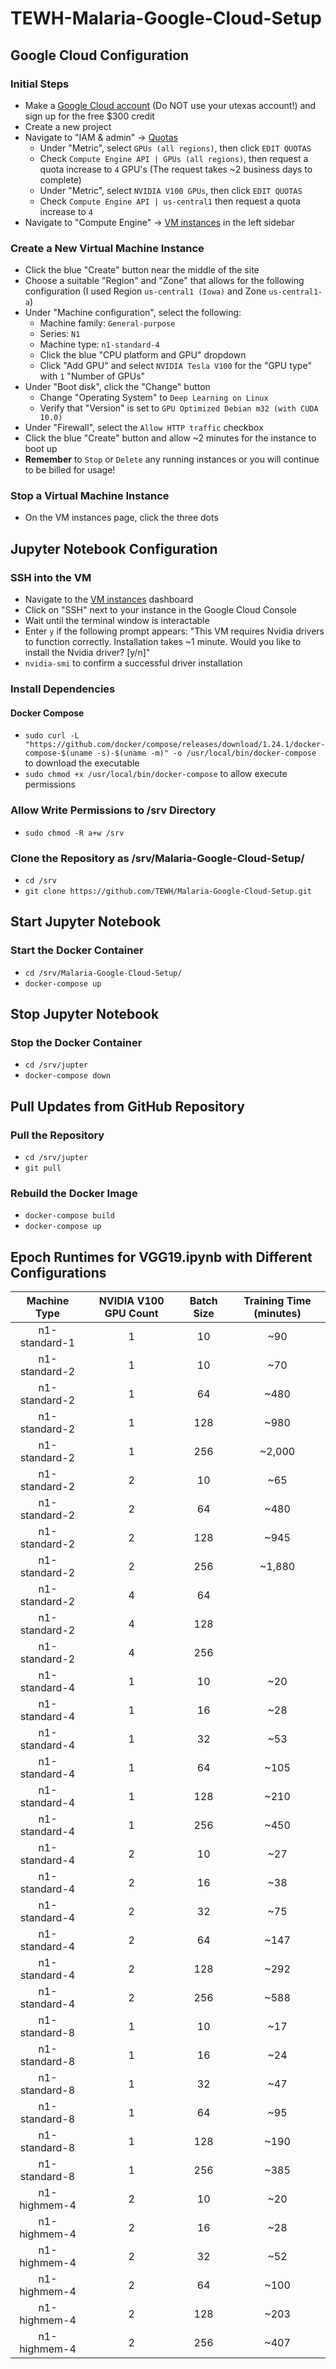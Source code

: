 # TEWH-Malaria-Google-Cloud-Setup

## Google Cloud Configuration

### Initial Steps
- Make a [Google Cloud account](https://cloud.google.com) (Do NOT use your utexas account!) and sign up for the free $300 credit
- Create a new project
- Navigate to "IAM & admin" -> [Quotas](https://console.cloud.google.com/iam-admin/quotas)
    - Under "Metric", select `GPUs (all regions)`, then click `EDIT QUOTAS`
    - Check `Compute Engine API | GPUs (all regions)`, then request a quota increase to `4` GPU's (The request takes ~2 business days to complete)
    - Under "Metric", select `NVIDIA V100 GPUs`, then click `EDIT QUOTAS`
    - Check `Compute Engine API | us-central1` then request a quota increase to `4`
- Navigate to "Compute Engine" -> [VM instances](https://console.cloud.google.com/compute/instances) in the left sidebar

### Create a New Virtual Machine Instance
- Click the blue "Create" button near the middle of the site
- Choose a suitable "Region" and "Zone" that allows for the following configuration (I used Region `us-central1 (Iowa)` and Zone `us-central1-a`)
- Under "Machine configuration", select the following:
    - Machine family: `General-purpose`
    - Series: `N1`
    - Machine type: `n1-standard-4`
    - Click the blue "CPU platform and GPU" dropdown
    - Click "Add GPU" and select `NVIDIA Tesla V100` for the "GPU type" with `1` "Number of GPUs"
- Under "Boot disk", click the "Change" button
    - Change "Operating System" to `Deep Learning on Linux`
    - Verify that "Version" is set to `GPU Optimized Debian m32 (with CUDA 10.0)`
- Under "Firewall", select the `Allow HTTP traffic` checkbox
- Click the blue "Create" button and allow ~2 minutes for the instance to boot up
- **Remember** to `Stop` or `Delete` any running instances or you will continue to be billed for usage!

### Stop a Virtual Machine Instance
- On the VM instances page, click the three dots 


## Jupyter Notebook Configuration

### SSH into the VM
- Navigate to the [VM instances](https://console.cloud.google.com/compute/instances) dashboard
- Click on "SSH" next to your instance in the Google Cloud Console
- Wait until the terminal window is interactable
- Enter `y` if the following prompt appears: "This VM requires Nvidia drivers to function correctly. Installation takes ~1 minute. Would you like to install the Nvidia driver? [y/n]"
- `nvidia-smi` to confirm a successful driver installation


### Install Dependencies

<!-- #### Git
- `sudo apt install -y git`

#### NVIDIA Driver
- `sudo apt install -y nvidia-driver-435` to install the NVIDIA driver (takes ~5 minutes)
- `sudo shutdown -r now` to restart and complete installation (takes ~5 minutes)
- Reconnect, then `nvidia-smi` to conirm a successful driver installation

#### Docker
- `curl -fsSL https://get.docker.com | sh` to run the install script
- `sudo usermod -a -G docker $USER` to add yourself to the docker group
- `newgrp docker` to join the docker group without having to re-login -->

<!-- #### NVIDIA Container Toolkit
Reference: https://github.com/NVIDIA/nvidia-docker

- `distribution=$(. /etc/os-release;echo $ID$VERSION_ID)`
- `curl -s -L https://nvidia.github.io/nvidia-docker/gpgkey | sudo apt-key add -`
- `curl -s -L https://nvidia.github.io/nvidia-docker/$distribution/nvidia-docker.list | sudo tee /etc/apt/sources.list.d/nvidia-docker.list`
- `sudo apt update && sudo apt install -y nvidia-container-toolkit`
- `sudo systemctl restart docker`
- `docker run --gpus all nvidia/cuda nvidia-smi` to verify a successful installation
- `docker info | grep Runtimes` and confirm that `nvidia` appears -->

#### Docker Compose
- `sudo curl -L "https://github.com/docker/compose/releases/download/1.24.1/docker-compose-$(uname -s)-$(uname -m)" -o /usr/local/bin/docker-compose` to download the executable
- `sudo chmod +x /usr/local/bin/docker-compose` to allow execute permissions
<!-- - `sudo ln -s /usr/local/bin/docker-compose /usr/bin/docker-compose` -->

### Allow Write Permissions to /srv Directory
- `sudo chmod -R a+w /srv`

### Clone the Repository as /srv/Malaria-Google-Cloud-Setup/
- `cd /srv`
- `git clone https://github.com/TEWH/Malaria-Google-Cloud-Setup.git`


## Start Jupyter Notebook

### Start the Docker Container
- `cd /srv/Malaria-Google-Cloud-Setup/`
- `docker-compose up`


## Stop Jupyter Notebook

### Stop the Docker Container
- `cd /srv/jupter`
- `docker-compose down`


## Pull Updates from GitHub Repository

### Pull the Repository
- `cd /srv/jupter`
- `git pull`

### Rebuild the Docker Image
- `docker-compose build`
- `docker-compose up`


## Epoch Runtimes for VGG19.ipynb with Different Configurations
|  Machine Type | NVIDIA V100 GPU Count | Batch Size | Training Time (minutes) |
|:-------------:|:---------------------:|:----------:|:-----------------------:|
| n1-standard-1 |           1           |     10     |           ~90           |
| n1-standard-2 |           1           |     10     |           ~70           |
| n1-standard-2 |           1           |     64     |           ~480          |
| n1-standard-2 |           1           |     128    |           ~980          |
| n1-standard-2 |           1           |     256    |          ~2,000         |
| n1-standard-2 |           2           |     10     |           ~65           |
| n1-standard-2 |           2           |     64     |           ~480          |
| n1-standard-2 |           2           |     128    |           ~945          |
| n1-standard-2 |           2           |     256    |          ~1,880         |
| n1-standard-2 |           4           |     64     |                         |
| n1-standard-2 |           4           |     128    |                         |
| n1-standard-2 |           4           |     256    |                         |
| n1-standard-4 |           1           |     10     |           ~20           |
| n1-standard-4 |           1           |     16     |           ~28           |
| n1-standard-4 |           1           |     32     |           ~53           |
| n1-standard-4 |           1           |     64     |           ~105          |
| n1-standard-4 |           1           |     128    |           ~210          |
| n1-standard-4 |           1           |     256    |           ~450          |
| n1-standard-4 |           2           |     10     |           ~27           |
| n1-standard-4 |           2           |     16     |           ~38           |
| n1-standard-4 |           2           |     32     |           ~75           |
| n1-standard-4 |           2           |     64     |           ~147          |
| n1-standard-4 |           2           |     128    |           ~292          |
| n1-standard-4 |           2           |     256    |           ~588          |
| n1-standard-8 |           1           |     10     |           ~17           |
| n1-standard-8 |           1           |     16     |           ~24           |
| n1-standard-8 |           1           |     32     |           ~47           |
| n1-standard-8 |           1           |     64     |           ~95           |
| n1-standard-8 |           1           |     128    |           ~190          |
| n1-standard-8 |           1           |     256    |           ~385          |
|  n1-highmem-4 |           2           |     10     |           ~20           |
|  n1-highmem-4 |           2           |     16     |           ~28           |
|  n1-highmem-4 |           2           |     32     |           ~52           |
|  n1-highmem-4 |           2           |     64     |           ~100          |
|  n1-highmem-4 |           2           |     128    |           ~203          |
|  n1-highmem-4 |           2           |     256    |           ~407          |
